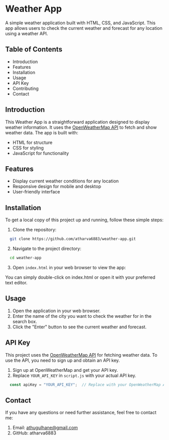 # Weather App 

A simple weather application built with HTML, CSS, and JavaScript. This app allows users to check the current weather and forecast for any location using a weather API. 


## Table of Contents

- Introduction
- Features
- Installation
- Usage
- API Key
- Contributing
- Contact


## Introduction

This Weather App is a straightforward application designed to display weather information. It uses the [OpenWeatherMap API](https://openweathermap.org/api) to fetch and show weather data. The app is built with:

- HTML for structure
- CSS for styling
- JavaScript for functionality


## Features

- Display current weather conditions for any location
- Responsive design for mobile and desktop
- User-friendly interface


## Installation

To get a local copy of this project up and running, follow these simple steps:

1. Clone the repository:

```bash
  git clone https://github.com/atharva6883/weather-app.git
```
2. Navigate to the project directory:

```bash
  cd weather-app
```
3. Open `index.html` in your web browser to view the app:

  You can simply double-click on index.html or open it with your preferred text editor.


## Usage

1. Open the application in your web browser.
2. Enter the name of the city you want to check the weather for in the search box.
3. Click the "Enter" button to see the current weather and forecast.


## API Key 

This project uses the [OpenWeatherMap API](https://openweathermap.org/api) for fetching weather data. To use the API, you need to sign up and obtain an API key.

1. Sign up at OpenWeatherMap and get your API key.
2. Replace `YOUR_API_KEY` in `script.js` with your actual API key.

```js
  const apiKey = "YOUR_API_KEY";  // Replace with your OpenWeatherMap API key
```


## Contact

If you have any questions or need further assistance, feel free to contact me:

1. Email: athugulhane@gmail.com
2. GitHub: atharva6883


















